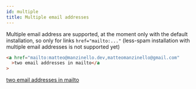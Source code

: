 ```yaml
---
id: multiple
title: Multiple email addresses
---
```


Multiple email address are supported, at the moment only with the default installation, so only for links `href="mailto:..."` (less-spam installation with multiple email addresses is not supported yet)

```html
<a href="mailto:matteo@manzinello.dev,matteomanzinello@gmail.com"
  >two email addresses in mailto</a
>
```

<a href="mailto:matteo@manzinello.dev,matteomanzinello@gmail.com">two email addresses in mailto</a>

